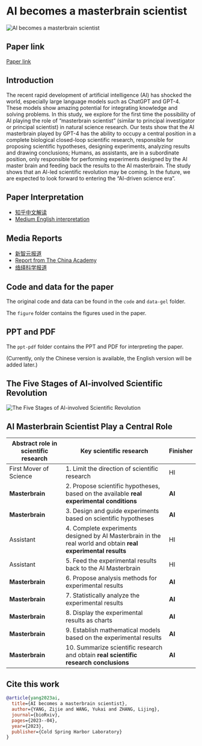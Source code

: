 # AI becomes a masterbrain scientist

![AI becomes a masterbrain scientist](img/ai-masterbrain-scientist.png)

## Paper link

[Paper link](https://www.biorxiv.org/content/early/2023/04/21/2023.04.19.537579)

## Introduction

The recent rapid development of artificial intelligence (AI) has shocked the world, especially large language models such as ChatGPT and GPT-4. These models show amazing potential for integrating knowledge and solving problems. In this study, we explore for the first time the possibility of AI playing the role of “masterbrain scientist” (similar to principal investigator or principal scientist) in natural science research. Our tests show that the AI masterbrain played by GPT-4 has the ability to occupy a central position in a complete biological closed-loop scientific research, responsible for proposing scientific hypotheses, designing experiments, analyzing results and drawing conclusions; Humans, as assistants, are in a subordinate position, only responsible for performing experiments designed by the AI master brain and feeding back the results to the AI masterbrain. The study shows that an AI-led scientific revolution may be coming. In the future, we are expected to look forward to entering the “AI-driven science era”.

## Paper Interpretation

- [知乎中文解读](https://zhuanlan.zhihu.com/p/624744690)
- [Medium English interpretation](https://medium.com/@yangzijie/ai-becomes-a-masterbrain-scientist-the-ai-led-scientific-revolution-has-come-will-scientists-9483acd8785f)

## Media Reports

- [新智元报道](https://mp.weixin.qq.com/s/3p9kfs_ZP2HdN6aGipB1KA)
- [Report from The China Academy](https://chinaacademy.substack.com/p/ai-as-a-mastermind-scientist-could)
- [络绎科学报道](https://mp.weixin.qq.com/s/ClbIEB0lM9uHCGNziJU0Lg)

## Code and data for the paper

The original code and data can be found in the `code` and `data-gel` folder.

The `figure` folder contains the figures used in the paper.

## PPT and PDF

The `ppt-pdf` folder contains the PPT and PDF for interpreting the paper.

(Currently, only the Chinese version is available, the English version will be added later.)

## The Five Stages of AI-involved Scientific Revolution

![The Five Stages of AI-involved Scientific Revolution](figure/fig/five-stages.png)

## AI Masterbrain Scientist Play a Central Role

| Abstract role in scientific research | Key scientific research | Finisher |
| - | - | - |
| First Mover of Science | 1. Limit the direction of scientific research | HI |
| **Masterbrain** | 2. Propose scientific hypotheses, based on the available **real experimental conditions** | **AI** |
| **Masterbrain** | 3. Design and guide experiments based on scientific hypotheses | **AI** |
| Assistant | 4. Complete experiments designed by AI Masterbrain in the real world and obtain **real experimental results** | HI |
| Assistant | 5. Feed the experimental results back to the AI Masterbrain | HI |
| **Masterbrain** | 6. Propose analysis methods for experimental results | **AI** |
| **Masterbrain** | 7. Statistically analyze the experimental results | **AI** |
| **Masterbrain** | 8. Display the experimental results as charts | **AI** |
| **Masterbrain** | 9. Establish mathematical models based on the experimental results | **AI** |
| **Masterbrain** | 10. Summarize scientific research and obtain **real scientific research conclusions** | **AI** |

## Cite this work

```bibtex
@article{yang2023ai,
  title={AI becomes a masterbrain scientist},
  author={YANG, Zijie and WANG, Yukai and ZHANG, Lijing},
  journal={bioRxiv},
  pages={2023--04},
  year={2023},
  publisher={Cold Spring Harbor Laboratory}
}
```
